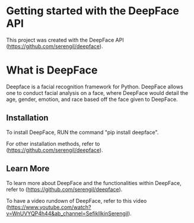 # Getting started with the DeepFace API

This project was created with the DeepFace API (https://github.com/serengil/deepface).

# What is DeepFace

Deepface is a facial recognition framework for Python. DeepFace allows one to conduct facial analysis on a face, where DeepFace would detail the age, gender, emotion, and race based off the face given to DeepFace.

## Installation

To install DeepFace, RUN the command "pip install deepface".

For other installation methods, refer to (https://github.com/serengil/deepface).

## Learn More

To learn more about DeepFace and the functionalities within DeepFace, refer to (https://github.com/serengil/deepface).

To have a video rundown of DeepFace, refer to this video (https://www.youtube.com/watch?v=WnUVYQP4h44&ab_channel=SefikIlkinSerengil).
